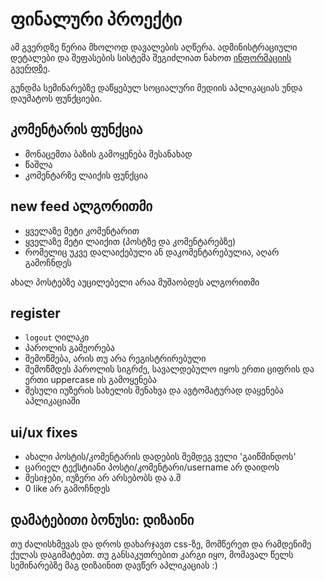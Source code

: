 # ფინალური პროექტი

ამ გვერდზე წერია მხოლოდ დავალების აღწერა. ადმინისტრაციული დეტალები და შეფასების სისტემა შეგიძლიათ ნახოთ [ინფორმაციის გვერდზე](../info/final_project).

გუნდმა სემინარებზე დაწყებულ სოციალური მედიის აპლიკაციას უნდა დაუმატოს ფუნქციები. 

## კომენტარის ფუნქცია
- მონაცემთა ბაზის გამოყენება შესანახად
- წაშლა
- კომენტარზე ლაიქის ფუნქცია

## new feed ალგორითმი
- ყველაზე მეტი კომენტარით
- ყველაზე მეტი ლაიქით (პოსტზე და კომენტარებზე)
- რომელიც უკვე დალაიქებული ან დაკომენტარებულია, აღარ გამოჩნდეს

ახალ პოსტებზე აუცილებელი არაა მუშაობდეს ალგორითმი
 
## register
- `logout` ღილაკი
- პაროლის გამეორება
- შემოწმება, არის თუ არა რეგისტრირებული
- შემოწმდეს პაროლის სიგრძე, სავალდებულო იყოს ერთი ციფრის და ერთი uppercase ის გამოყენება
- შესული იუზერის სახელის შენახვა და ავტომატურად დაყენება აპლიკაციაში

## ui/ux fixes
- ახალი პოსტის/კომენტარის დადების შემდეგ ველი 'გაიწმინდოს'
- ცარიელ ტექსტიანი პოსტი/კომენტარი/username არ დაიდოს
- მესიჯები, იუზერი არ არსებობს და ა.შ
- 0 like არ გამოჩნდეს

## დამატებითი ბონუსი: დიზაინი
თუ ძალისხმევას და დროს დახარჯავთ css-ზე, მომწერეთ და რამდენიმე ქულას დაგიმატებთ. თუ განსაკუთრებით კარგი იყო, მომავალ წელს სემინარებზე მაგ დიზაინით დავწერ აპლიკაციას :)